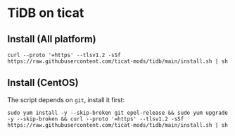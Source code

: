 # TiDB on ticat

## Install (All platform)
```
curl --proto '=https' --tlsv1.2 -sSf https://raw.githubusercontent.com/ticat-mods/tidb/main/install.sh | sh
```

## Install (CentOS)
The script depends on `git`, install it first:
```
sudo yum install -y --skip-broken git epel-release && sudo yum upgrade -y --skip-broken && curl --proto '=https' --tlsv1.2 -sSf https://raw.githubusercontent.com/ticat-mods/tidb/main/install.sh | sh
```
